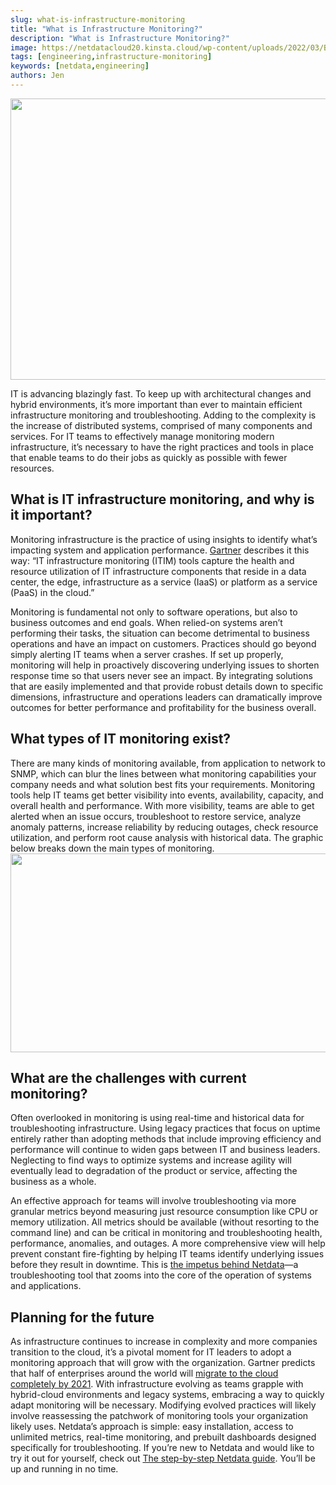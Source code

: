 ```yaml
---
slug: what-is-infrastructure-monitoring
title: "What is Infrastructure Monitoring?"
description: "What is Infrastructure Monitoring?"
image: https://netdatacloud20.kinsta.cloud/wp-content/uploads/2022/03/Blog-What_is_Infrastructure_Monitoring_Header.png
tags: [engineering,infrastructure-monitoring]
keywords: [netdata,engineering]
authors: Jen
---
```


<!--truncate-->

<img class="alignnone size-medium wp-image-16343" src="https://netdatacloud20.kinsta.cloud/wp-content/uploads/2022/03/Blog-What_is_Infrastructure_Monitoring_Header-600x450.png" alt="" width="600" height="450" />

IT is advancing blazingly fast. To keep up with architectural changes and hybrid environments, it’s more important than ever to maintain efficient infrastructure monitoring and troubleshooting. Adding to the complexity is the increase of distributed systems, comprised of many components and services. For IT teams to effectively manage monitoring modern infrastructure, it’s necessary to have the right practices and tools in place that enable teams to do their jobs as quickly as possible with fewer resources.
<div class="et_pb_module et_pb_text et_pb_text_0 et_pb_text_align_left et_pb_bg_layout_light">
<div class="et_pb_text_inner">
<h2>What is IT infrastructure monitoring, and why is it important?</h2>
Monitoring infrastructure is the practice of using insights to identify what’s impacting system and application performance. <a title="Gartner" href="https://www.cio.com/resources/201989/2019-gartner-market-guide-for-it-infrastructure-monitoring-tools" target="_blank" rel="noopener noreferrer">Gartner</a> describes it this way: “IT infrastructure monitoring (ITIM) tools capture the health and resource utilization of IT infrastructure components that reside in a data center, the edge, infrastructure as a service (IaaS) or platform as a service (PaaS) in the cloud.”

Monitoring is fundamental not only to software operations, but also to business outcomes and end goals. When relied-on systems aren’t performing their tasks, the situation can become detrimental to business operations and have an impact on customers. Practices should go beyond simply alerting IT teams when a server crashes. If set up properly, monitoring will help in proactively discovering underlying issues to shorten response time so that users never see an impact. By integrating solutions that are easily implemented and that provide robust details down to specific dimensions, infrastructure and operations leaders can dramatically improve outcomes for better performance and profitability for the business overall.

</div>
</div>
<div class="et_pb_module et_pb_text et_pb_text_1 et_pb_text_align_left et_pb_bg_layout_light">
<div class="et_pb_text_inner">
<h2>What types of IT monitoring exist?</h2>
There are many kinds of monitoring available, from application to network to SNMP, which can blur the lines between what monitoring capabilities your company needs and what solution best fits your requirements. Monitoring tools help IT teams get better visibility into events, availability, capacity, and overall health and performance. With more visibility, teams are able to get alerted when an issue occurs, troubleshoot to restore service, analyze anomaly patterns, increase reliability by reducing outages, check resource utilization, and perform root cause analysis with historical data. The graphic below breaks down the main types of monitoring.

</div>
<img class="alignnone size-medium wp-image-16345" src="https://netdatacloud20.kinsta.cloud/wp-content/uploads/2022/03/itim-980x520-1-600x318.png" alt="" width="600" height="318" />
<h2>What are the challenges with current monitoring?</h2>
Often overlooked in monitoring is using real-time and historical data for troubleshooting infrastructure. Using legacy practices that focus on uptime entirely rather than adopting methods that include improving efficiency and performance will continue to widen gaps between IT and business leaders. Neglecting to find ways to optimize systems and increase agility will eventually lead to degradation of the product or service, affecting the business as a whole.

An effective approach for teams will involve troubleshooting via more granular metrics beyond measuring just resource consumption like CPU or memory utilization. All metrics should be available (without resorting to the command line) and can be critical in monitoring and troubleshooting health, performance, anomalies, and outages. A more comprehensive view will help prevent constant fire-fighting by helping IT teams identify underlying issues before they result in downtime. This is <a title="the impetus behind Netdata" href="https://staging-www.netdata.cloud/blog/redefining-monitoring-netdata/" target="_blank" rel="noopener noreferrer">the impetus behind Netdata</a>—a troubleshooting tool that zooms into the core of the operation of systems and applications.
<h2>Planning for the future</h2>
As infrastructure continues to increase in complexity and more companies transition to the cloud, it’s a pivotal moment for IT leaders to adopt a monitoring approach that will grow with the organization. Gartner predicts that half of enterprises around the world will <a title="migrate to the cloud completely by 2021" href="https://www.gartner.com/smarterwithgartner/cloud-computing-enters-its-second-decade/" target="_blank" rel="noopener noreferrer">migrate to the cloud completely by 2021</a>. With infrastructure evolving as teams grapple with hybrid-cloud environments and legacy systems, embracing a way to quickly adapt monitoring will be necessary. Modifying evolved practices will likely involve reassessing the patchwork of monitoring tools your organization likely uses. Netdata’s approach is simple: easy installation, access to unlimited metrics, real-time monitoring, and prebuilt dashboards designed specifically for troubleshooting. If you’re new to Netdata and would like to try it out for yourself, check out <a title="The step-by-step Netdata guide" href="https://learn.netdata.cloud/guides/step-by-step/step-00" target="_blank" rel="noopener noreferrer">The step-by-step Netdata guide</a>. You’ll be up and running in no time.

</div>
